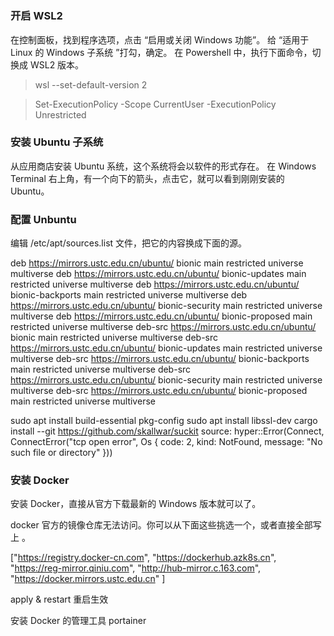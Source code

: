 #

### 开启 WSL2

在控制面板，找到程序选项，点击 “启用或关闭 Windows 功能”。
给 “适用于 Linux 的 Windows 子系统 ”打勾，确定。
在 Powershell 中，执行下面命令，切换成 WSL2 版本。

> wsl --set-default-version 2

> Set-ExecutionPolicy -Scope CurrentUser -ExecutionPolicy Unrestricted

### 安装 Ubuntu 子系统

从应用商店安装 Ubuntu 系统，这个系统将会以软件的形式存在。
在 Windows Terminal 右上角，有一个向下的箭头，点击它，就可以看到刚刚安装的 Ubuntu。

### 配置 Unbuntu

编辑 /etc/apt/sources.list 文件，把它的内容换成下面的源。

deb https://mirrors.ustc.edu.cn/ubuntu/ bionic main restricted universe multiverse
deb https://mirrors.ustc.edu.cn/ubuntu/ bionic-updates main restricted universe multiverse
deb https://mirrors.ustc.edu.cn/ubuntu/ bionic-backports main restricted universe multiverse
deb https://mirrors.ustc.edu.cn/ubuntu/ bionic-security main restricted universe multiverse
deb https://mirrors.ustc.edu.cn/ubuntu/ bionic-proposed main restricted universe multiverse
deb-src https://mirrors.ustc.edu.cn/ubuntu/ bionic main restricted universe multiverse
deb-src https://mirrors.ustc.edu.cn/ubuntu/ bionic-updates main restricted universe multiverse
deb-src https://mirrors.ustc.edu.cn/ubuntu/ bionic-backports main restricted universe multiverse
deb-src https://mirrors.ustc.edu.cn/ubuntu/ bionic-security main restricted universe multiverse
deb-src https://mirrors.ustc.edu.cn/ubuntu/ bionic-proposed main restricted universe multiverse

sudo apt install build-essential pkg-config
sudo apt install libssl-dev
cargo install --git https://github.com/skallwar/suckit
source: hyper::Error(Connect, ConnectError("tcp open error", Os { code: 2, kind: NotFound, message: "No such file or directory" }))

### 安装 Docker

安装 Docker，直接从官方下载最新的 Windows 版本就可以了。

docker 官方的镜像仓库无法访问。你可以从下面这些挑选一个，或者直接全部写上 。

["https://registry.docker-cn.com",
"https://dockerhub.azk8s.cn",
"https://reg-mirror.qiniu.com",
"http://hub-mirror.c.163.com",
"https://docker.mirrors.ustc.edu.cn"
]

apply & restart 重启生效

安装 Docker 的管理工具 portainer
